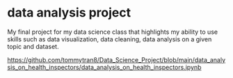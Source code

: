 # data analysis project

My final project for my data science class that highlights my ability to use
skills such as data visualization, data cleaning, data analysis on a given
topic and dataset.

https://github.com/tommytran8/Data_Science_Project/blob/main/data_analysis_on_health_inspectors/data_analysis_on_health_inspectors.ipynb
